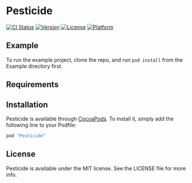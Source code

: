 # Pesticide

[![CI Status](http://img.shields.io/travis/inloop/Pesticide.svg?style=flat)](https://travis-ci.org/inloop/Pesticide)
[![Version](https://img.shields.io/cocoapods/v/Pesticide.svg?style=flat)](http://cocoapods.org/pods/Pesticide)
[![License](https://img.shields.io/cocoapods/l/Pesticide.svg?style=flat)](http://cocoapods.org/pods/Pesticide)
[![Platform](https://img.shields.io/cocoapods/p/Pesticide.svg?style=flat)](http://cocoapods.org/pods/Pesticide)

## Example

To run the example project, clone the repo, and run `pod install` from the Example directory first.

## Requirements

## Installation

Pesticide is available through [CocoaPods](http://cocoapods.org). To install
it, simply add the following line to your Podfile:

```ruby
pod "Pesticide"
```

## License

Pesticide is available under the MIT license. See the LICENSE file for more info.
